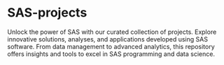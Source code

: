 # SAS-projects
Unlock the power of SAS with our curated collection of projects. Explore innovative solutions, analyses, and applications developed using SAS software. From data management to advanced analytics, this repository offers insights and tools to excel in SAS programming and data science.
